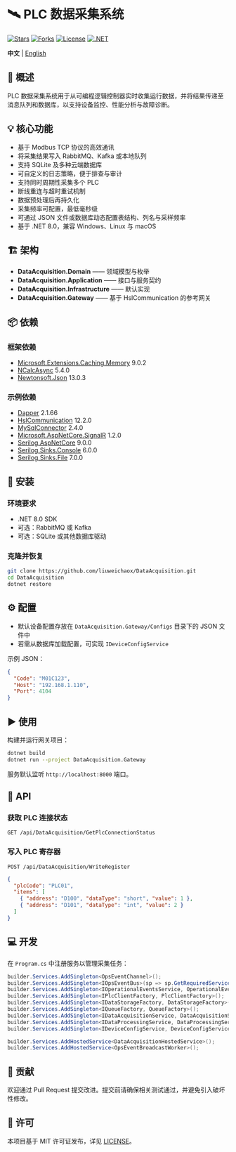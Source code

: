 # 🛰️ PLC 数据采集系统

[![Stars](https://img.shields.io/github/stars/liuweichaox/DataAcquisition?style=social)](https://github.com/liuweichaox/DataAcquisition/stargazers)
[![Forks](https://img.shields.io/github/forks/liuweichaox/DataAcquisition?style=social)](https://github.com/liuweichaox/DataAcquisition/network/members)
[![License](https://img.shields.io/github/license/liuweichaox/DataAcquisition.svg)](LICENSE)
[![.NET](https://img.shields.io/badge/.NET-8.0-512BD4?logo=dotnet)](#)

**中文** | [English](README.en.md)

## 📙 概述
PLC 数据采集系统用于从可编程逻辑控制器实时收集运行数据，并将结果传递至消息队列和数据库，以支持设备监控、性能分析与故障诊断。

## 💡 核心功能
- 基于 Modbus TCP 协议的高效通讯
- 将采集结果写入 RabbitMQ、Kafka 或本地队列
- 支持 SQLite 及多种云端数据库
- 可自定义的日志策略，便于排查与审计
- 支持同时周期性采集多个 PLC
- 断线重连与超时重试机制
- 数据预处理后再持久化
- 采集频率可配置，最低毫秒级
- 可通过 JSON 文件或数据库动态配置表结构、列名与采样频率
- 基于 .NET 8.0，兼容 Windows、Linux 与 macOS

## 🏗️ 架构
- **DataAcquisition.Domain** —— 领域模型与枚举
- **DataAcquisition.Application** —— 接口与服务契约
- **DataAcquisition.Infrastructure** —— 默认实现
- **DataAcquisition.Gateway** —— 基于 HslCommunication 的参考网关

## 📦 依赖
### 框架依赖
- [Microsoft.Extensions.Caching.Memory](https://www.nuget.org/packages/Microsoft.Extensions.Caching.Memory) 9.0.2
- [NCalcAsync](https://www.nuget.org/packages/NCalcAsync) 5.4.0
- [Newtonsoft.Json](https://www.nuget.org/packages/Newtonsoft.Json) 13.0.3

### 示例依赖
- [Dapper](https://www.nuget.org/packages/Dapper) 2.1.66
- [HslCommunication](https://www.nuget.org/packages/HslCommunication) 12.2.0
- [MySqlConnector](https://www.nuget.org/packages/MySqlConnector) 2.4.0
- [Microsoft.AspNetCore.SignalR](https://www.nuget.org/packages/Microsoft.AspNetCore.SignalR) 1.2.0
- [Serilog.AspNetCore](https://www.nuget.org/packages/Serilog.AspNetCore) 9.0.0
- [Serilog.Sinks.Console](https://www.nuget.org/packages/Serilog.Sinks.Console) 6.0.0
- [Serilog.Sinks.File](https://www.nuget.org/packages/Serilog.Sinks.File) 7.0.0

## 🔧 安装
### 环境要求
- .NET 8.0 SDK
- 可选：RabbitMQ 或 Kafka
- 可选：SQLite 或其他数据库驱动

### 克隆并恢复
```bash
git clone https://github.com/liuweichaox/DataAcquisition.git
cd DataAcquisition
dotnet restore
```

## ⚙️ 配置
- 默认设备配置存放在 `DataAcquisition.Gateway/Configs` 目录下的 JSON 文件中
- 若需从数据库加载配置，可实现 `IDeviceConfigService`

示例 JSON：
```json
{
  "Code": "M01C123",
  "Host": "192.168.1.110",
  "Port": 4104
}
```

## ▶️ 使用
构建并运行网关项目：
```bash
dotnet build
dotnet run --project DataAcquisition.Gateway
```
服务默认监听 `http://localhost:8000` 端口。

## 🔗 API
### 获取 PLC 连接状态
`GET /api/DataAcquisition/GetPlcConnectionStatus`

### 写入 PLC 寄存器
`POST /api/DataAcquisition/WriteRegister`
```json
{
  "plcCode": "PLC01",
  "items": [
    { "address": "D100", "dataType": "short", "value": 1 },
    { "address": "D101", "dataType": "int", "value": 2 }
  ]
}
```

## 💻 开发
在 `Program.cs` 中注册服务以管理采集任务：
```csharp
builder.Services.AddSingleton<OpsEventChannel>();
builder.Services.AddSingleton<IOpsEventBus>(sp => sp.GetRequiredService<OpsEventChannel>());
builder.Services.AddSingleton<IOperationalEventsService, OperationalEventsService>();
builder.Services.AddSingleton<IPlcClientFactory, PlcClientFactory>();
builder.Services.AddSingleton<IDataStorageFactory, DataStorageFactory>();
builder.Services.AddSingleton<IQueueFactory, QueueFactory>();
builder.Services.AddSingleton<IDataAcquisitionService, DataAcquisitionService>();
builder.Services.AddSingleton<IDataProcessingService, DataProcessingService>();
builder.Services.AddSingleton<IDeviceConfigService, DeviceConfigService>();

builder.Services.AddHostedService<DataAcquisitionHostedService>();
builder.Services.AddHostedService<OpsEventBroadcastWorker>();
```

## 🙏 贡献
欢迎通过 Pull Request 提交改进。提交前请确保相关测试通过，并避免引入破坏性修改。

## 📜 许可
本项目基于 MIT 许可证发布，详见 [LICENSE](LICENSE)。
